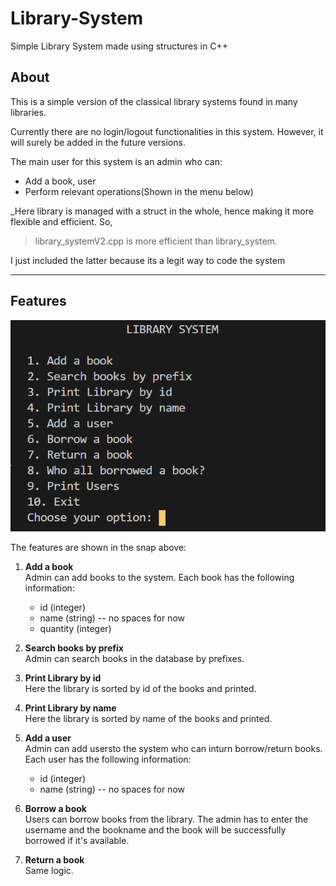 # Library-System
Simple Library System made using structures in C++

## About
This is a simple version of the classical library systems found in many libraries.

Currently there are no login/logout functionalities in this system. However, it will surely be added in the future versions.

The main user for this system is an admin who can:
* Add a book, user
* Perform relevant operations(Shown in the menu below)

_Here library is managed with a struct in the whole, hence making it more flexible and efficient. So, 
> library_systemV2.cpp is more efficient than library_system.

I just included the latter because its a legit way to code the system

---
## Features

![Menu Snap](snaps/menu.png)

The features are shown in the snap above:
1. **Add a book**\
Admin can add books to the system. Each book has the following information:
	* id (integer)
	* name (string) -- no spaces for now
	* quantity (integer)

2. **Search books by prefix**\
Admin can search books in the database by prefixes.

3. **Print Library by id**\
Here the library is sorted by id of the books and printed.

4. **Print Library by name**\
Here the library is sorted by name of the books and printed.

5. **Add a user**\
Admin can add usersto the system who can inturn borrow/return books. Each user has the following information:
	* id (integer)
	* name (string) -- no spaces for now

6. **Borrow a book**\
Users can borrow books from the library. The admin has to enter the username and the bookname and the book will be successfully borrowed if it's available.

7. **Return a book**\
Same logic.


